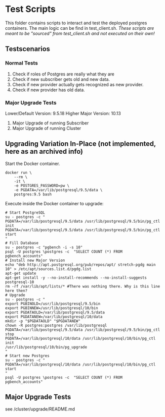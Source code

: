 # Test Scripts

This folder contains scripts to interact and test the deployed postgres containers.
The main logic can be find in test_client.sh. *These scripts are meant to be "sourced" from test_client.sh and not executed on their own!*

## Testscenarios

### Normal Tests

1. Check if roles of Postgres are really what they are
2. Check if new subscriber gets old and new data.
3. Check if new provider actually gets recognized as new provider.
4. Check if new provider has old data.

### Major Upgrade Tests

Lower/Default Version: 9.5.18
Higher Major Version: 10.13

1. Major Upgrade of running Subscriber
2. Major Upgrade of running Cluster

## Upgrading Variation In-Place (not implemented, here as an archived info)

Start the Docker container.
```shell
docker run \
    --rm \
    -it \
    -e POSTGRES_PASSWORD=pw \
    -e PGDATA=/var/lib/postgresql/9.5/data \
    postgres:9.5 bash
```

Execute inside the Docker container to upgrade:

```shell
# Start PostgreSQL
su - postgres -c "
PGDATA=/var/lib/postgresql/9.5/data /usr/lib/postgresql/9.5/bin/pg_ctl init
PGDATA=/var/lib/postgresql/9.5/data /usr/lib/postgresql/9.5/bin/pg_ctl start
"
# Fill Database
su - postgres -c "pgbench -i -s 10"
psql -U postgres \postgres -c  "SELECT COUNT (*) FROM pgbench_accounts"
# Install new Major Version
echo "deb http://apt.postgresql.org/pub/repos/apt/ stretch-pgdg main 10" > /etc/apt/sources.list.d/pgdg.list
apt-get update
apt-get install -y --no-install-recommends --no-install-suggests postgresql-10
rm -rf /var/lib/apt/lists/* #There was nothing there. Why is this line here then?
# Upgrade 
su - postgres -c "
export PGBINOLD=/usr/lib/postgresql/9.5/bin
export PGBINNEW=/usr/lib/postgresql/10/bin
export PGDATAOLD=/var/lib/postgresql/9.5/data
export PGDATANEW=/var/lib/postgresql/10/data
mkdir -p "$PGDATAOLD" "$PGDATANEW"
chown -R postgres:postgres /var/lib/postgresql
PGDATA=/var/lib/postgresql/9.5/data /usr/lib/postgresql/9.5/bin/pg_ctl stop
PGDATA=/var/lib/postgresql/10/data /usr/lib/postgresql/10/bin/pg_ctl init
/usr/lib/postgresql/10/bin/pg_upgrade
"
# Start new Postgres
su - postgres -c "
PGDATA=/var/lib/postgresql/10/data /usr/lib/postgresql/10/bin/pg_ctl start
"
psql -U postgres \postgres -c  "SELECT COUNT (*) FROM pgbench_accounts"
```

## Major Upgrade Tests

see /cluster/upgrade/README.md
